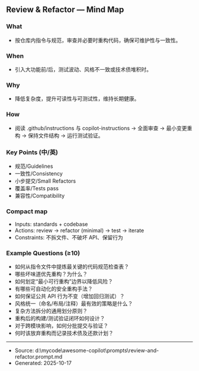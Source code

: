 ## Review & Refactor — Mind Map

### What
- 按仓库内指令与规范，审查并必要时重构代码，确保可维护性与一致性。

### When
- 引入大功能前/后，测试波动、风格不一致或技术债堆积时。

### Why
- 降低复杂度，提升可读性与可测试性，维持长期健康。

### How
- 阅读 .github/instructions 与 copilot-instructions → 全面审查 → 最小变更重构 → 保持文件结构 → 运行测试验证。

### Key Points (中/英)
- 规范/Guidelines
- 一致性/Consistency
- 小步提交/Small Refactors
- 覆盖率/Tests pass
- 兼容性/Compatibility

### Compact map
- Inputs: standards + codebase
- Actions: review → refactor (minimal) → test → iterate
- Constraints: 不拆文件、不破坏 API、保留行为

### Example Questions (≥10)
- 如何从指令文件中提炼最关键的代码规范检查表？
- 哪些坏味道优先重构？为什么？
- 如何划定“最小可行重构”边界以降低风险？
- 有哪些可自动化的安全重构手法？
- 如何保证公共 API 行为不变（增加回归测试）？
- 风格统一（命名/布局/注释）最有效的策略是什么？
- 复杂方法拆分的通用划分原则？
- 重构后的构建/测试验证闭环如何设计？
- 对于跨模块影响，如何分批提交与验证？
- 何时该放弃重构而记录技术债及还款计划？

---
- Source: d:\mycode\awesome-copilot\prompts\review-and-refactor.prompt.md
- Generated: 2025-10-17
